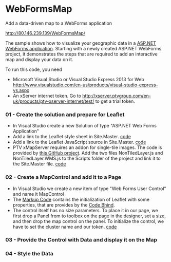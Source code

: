 # WebFormsMap
Add a data-driven map to a WebForms application

http://80.146.239.139/WebFormsMap/

The sample shows how to visualize your geographic data in a [ASP.NET WebForms application](http://www.asp.net/web-forms). Starting with a newly created ASP.NET WebForms project, it demonstrates the steps that are required to add an interactive map and display your data on it.

To run this code, you need

* Microsoft Visual Studio or Visual Studio Express 2013 for Web http://www.visualstudio.com/en-us/products/visual-studio-express-vs.aspx
* An xServer internet token. Go to http://xserver.ptvgroup.com/en-uk/products/ptv-xserver-internet/test/ to get a trial token.

### 01 - Create the solution and prepare for Leaflet

* In Visual Studio create a new Solution of type "ASP.NET Web Forms Application"
* Add a link to the Leaflet style sheet in  Site.Master. [code](https://github.com/ptv-logistics/WebFormsMap/blob/master/WebFormsMap/Site.Master#L9)
* Add a link to the Leaflet JavaScript source in Site.Master. [code](https://github.com/ptv-logistics/WebFormsMap/blob/master/WebFormsMap/Site.Master#L23)
* PTV xMapServer requires an addon for single-tile images. The code is provided by [this GitHub project](https://github.com/ptv-logistics/Leaflet.NonTiledLayer). Add the two files NonTiledLayer.js and NonTiledLayer.WMS.js to the Scripts folder of the project and link it to the Site.Master file. [code](https://github.com/ptv-logistics/WebFormsMap/blob/master/WebFormsMap/Site.Master#L24-25)

### 02 - Create a MapControl and add it to a Page
* In Visual Studio we create a new item of type "Web Forms User Control" and name it MapControl
* The [Markup Code](https://github.com/ptv-logistics/WebFormsMap/blob/master/WebFormsMap/MapControl.ascx) contains the initialization of Leaflet with some properties, that are provides by the [Code Bhind](https://github.com/ptv-logistics/WebFormsMap/blob/master/WebFormsMap/MapControl.ascx.cs).
* The control itself has no size parameters. To place it in our page, we first drop a Panel from to toolbox on the page in the designer, set a size, and then drop the map control on the panel. To initialize the control, we have to set the cluster name and our token. [code](https://github.com/ptv-logistics/WebFormsMap/blob/master/WebFormsMap/Default.aspx#L29-31#L33)

### 03 - Provide the Control with Data and display it on the Map

### 04 - Style the Data
